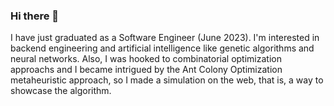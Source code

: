 ### Hi there 👋

I have just graduated as a Software Engineer (June 2023). I'm interested in backend engineering and artificial intelligence like genetic algorithms and neural networks. Also, I was hooked to combinatorial optimization approachs and I became intrigued by the Ant Colony Optimization metaheuristic approach, so I made a simulation on the web, that is, a way to showcase the algorithm.

<!--
**kariyum/kariyum** is a ✨ _special_ ✨ repository because its `README.md` (this file) appears on your GitHub profile.

Here are some ideas to get you started:

- 🔭 I’m currently working on ...
- 🌱 I’m currently learning ...
- 👯 I’m looking to collaborate on ...
- 🤔 I’m looking for help with ...
- 💬 Ask me about ...
- 📫 How to reach me: ...
- 😄 Pronouns: ...
- ⚡ Fun fact: ...
-->
